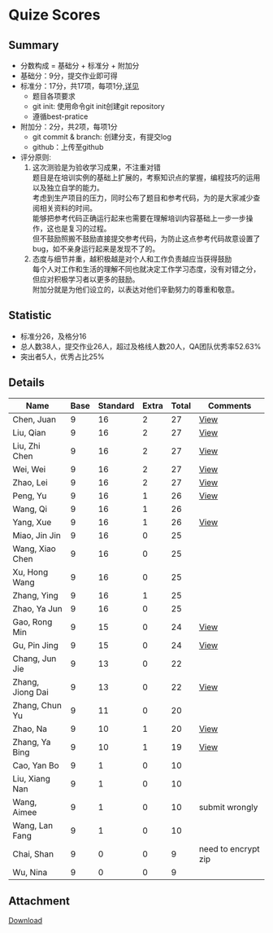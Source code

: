 # Quize Scores

## Summary

* 分数构成 = 基础分 + 标准分 + 附加分
* 基础分：9分，提交作业即可得
* 标准分：17分，共17项，每项1分,[详见](#attachment)
    * 题目各项要求
    * git init: 使用命令git init创建git repository
    * 遵循best-pratice
* 附加分：2分，共2项，每项1分
    * git commit & branch: 创建分支，有提交log
    * github：上传至github
* 评分原则:
    1. 这次测验是为验收学习成果，不注重对错  
        题目是在培训实例的基础上扩展的，考察知识点的掌握，编程技巧的运用以及独立自学的能力。  
        考虑到生产项目的压力，同时公布了题目和参考代码，为的是大家减少查阅相关资料的时间。  
        能够把参考代码正确运行起来也需要在理解培训内容基础上一步一步操作，这也是复习的过程。  
        但不鼓励照搬不鼓励直接提交参考代码，为防止这点参考代码故意设置了bug，如不亲身运行起来是发现不了的。  
    1. 态度与细节并重，越积极越是对个人和工作负责越应当获得鼓励  
        每个人对工作和生活的理解不同也就决定工作学习态度，没有对错之分，但应对积极学习者以更多的鼓励。  
        附加分就是为他们设立的，以表达对他们辛勤努力的尊重和敬意。  

## Statistic

* 标准分26，及格分16
* 总人数38人，提交作业26人，超过及格线人数20人，QA团队优秀率52.63%
* 突出者5人，优秀占比25%

## Details

|       Name       | Base | Standard | Extra | Total |       Comments        |
| ---------------- | ---- | -------- | ----- | ----- | --------------------- |
| Chen, Juan       | 9    | 16       | 2     | 27    | [View](chenjuan)      |
| Liu, Qian        | 9    | 16       | 2     | 27    | [View](liuqian)       |
| Liu, Zhi Chen    | 9    | 16       | 2     | 27    | [View](liuzhichen)    |
| Wei, Wei         | 9    | 16       | 2     | 27    | [View](weiwei)        |
| Zhao, Lei        | 9    | 16       | 2     | 27    | [View](zhaolei)       |
| Peng, Yu         | 9    | 16       | 1     | 26    | [View](pengyu)        |
| Wang, Qi         | 9    | 16       | 1     | 26    |                       |
| Yang, Xue        | 9    | 16       | 1     | 26    | [View](yangxue)       |
| Miao, Jin Jin    | 9    | 16       | 0     | 25    |                       |
| Wang, Xiao Chen  | 9    | 16       | 0     | 25    |                       |
| Xu, Hong Wang    | 9    | 16       | 0     | 25    |                       |
| Zhang, Ying      | 9    | 16       | 1     | 25    |                       |
| Zhao, Ya Jun     | 9    | 16       | 0     | 25    |                       |
| Gao, Rong Min    | 9    | 15       | 0     | 24    | [View](gaorongmin)    |
| Gu, Pin Jing     | 9    | 15       | 0     | 24    | [View](gupinjing)     |
| Chang, Jun Jie   | 9    | 13       | 0     | 22    |                       |
| Zhang, Jiong Dai | 9    | 13       | 0     | 22    | [View](zhangjiongdai) |
| Zhang, Chun Yu   | 9    | 11       | 0     | 20    |                       |
| Zhao, Na         | 9    | 10       | 1     | 20    | [View](zhaona)        |
| Zhang, Ya Bing   | 9    | 10       | 1     | 19    | [View](zhangyabing)   |
| Cao, Yan Bo      | 9    | 1        | 0     | 10    |                       |
| Liu, Xiang Nan   | 9    | 1        | 0     | 10    |                       |
| Wang, Aimee      | 9    | 1        | 0     | 10    | submit wrongly        |
| Wang, Lan Fang   | 9    | 1        | 0     | 10    |                       |
| Chai, Shan       | 9    | 0        | 0     | 9     | need to encrypt zip   |
| Wu, Nina         | 9    | 0        | 0     | 9     |                       |

## Attachment

[Download](scores.xlsx)